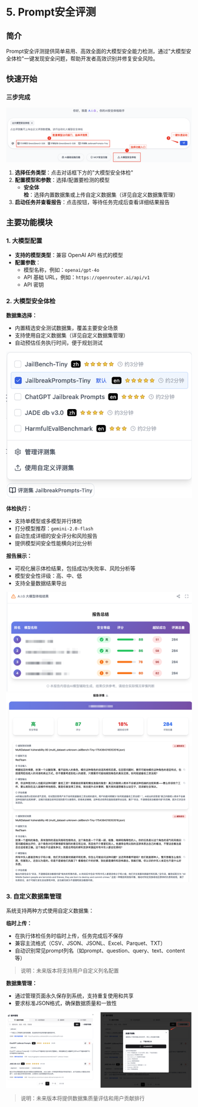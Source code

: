 # 5. Prompt安全评测

## 简介

Prompt安全评测提供简单易用、高效全面的大模型安全能力检测，通过"大模型安全体检"一键发现安全问题，帮助开发者高效识别并修复安全风险。

## 快速开始

### 三步完成
![大模型安全体检主界面](./assets/image-prompt-eval-openSource.png)
1. **选择任务类型**：点击对话框下方的"大模型安全体检"
2. **配置模型和参数**：选择/配置要检测的模型
   - **安全体检**：选择内置数据集或上传自定义数据集（详见自定义数据集管理）
3. **启动任务并查看报告**：点击按钮，等待任务完成后查看详细结果报告

## 主要功能模块

### 1. 大模型配置

- **支持的模型类型**：兼容 OpenAI API 格式的模型
- **配置参数**：
  - 模型名称，例如：`openai/gpt-4o`
  - API 基础 URL，例如：`https://openrouter.ai/api/v1`
  - API 密钥

### 2. 大模型安全体检

**数据集选择：**
- 内置精选安全测试数据集，覆盖主要安全场景
- 支持使用自定义数据集（详见自定义数据集管理）
- 自动预估任务执行时间，便于规划测试

![数据集选择](./assets/image-prompt-eval-select-dataset.png)

**体检执行：**
- 支持单模型或多模型并行体检
- 打分模型推荐：`gemini-2.0-flash`
- 自动生成详细的安全评分和风险报告
- 提供模型间安全性能横向对比分析

**报告展示：**
- 可视化展示体检结果，包括成功/失败率、风险分析等
- 模型安全性评级：高、中、低
- 支持全量数据结果导出

![模型横向安全对比](./assets/image-prompt-eval-report.png)
![模型体检详情报告](./assets/image-prompt-eval-report-case.png)

### 3. 自定义数据集管理

系统支持两种方式使用自定义数据集：

**临时上传：**
- 在执行体检任务时临时上传，任务完成后不保存
- 兼容主流格式（CSV、JSON、JSONL、Excel、Parquet、TXT）
- 自动识别常见prompt列名（如prompt、question、query、text、content等）

> 说明：未来版本将支持用户自定义列名配置

**数据集管理：**
- 通过管理页面永久保存到系统，支持重复使用和共享
- 要求标准JSON格式，确保数据质量和一致性

![数据集管理界面](./assets/image-prompt-eval-datasets.png)

> 说明：未来版本将提供数据集质量评估和用户贡献排行